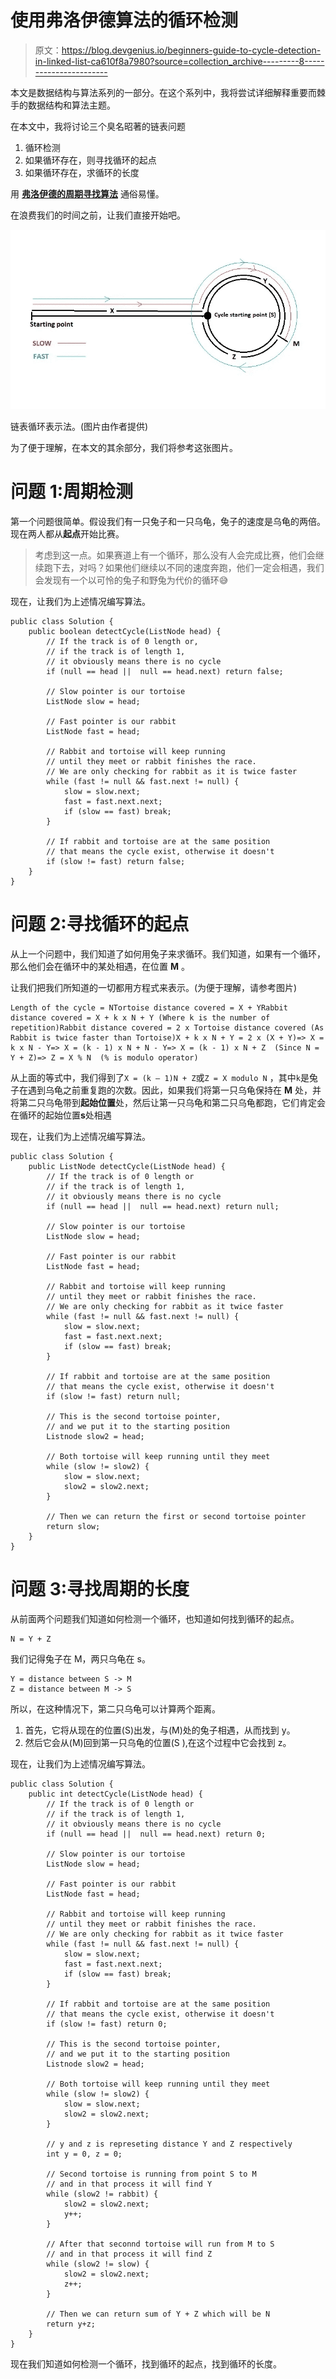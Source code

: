 # 使用弗洛伊德算法的循环检测

> 原文：<https://blog.devgenius.io/beginners-guide-to-cycle-detection-in-linked-list-ca610f8a7980?source=collection_archive---------8----------------------->

本文是数据结构与算法系列的一部分。在这个系列中，我将尝试详细解释重要而棘手的数据结构和算法主题。

在本文中，我将讨论三个臭名昭著的链表问题

1.  循环检测
2.  如果循环存在，则寻找循环的起点
3.  如果循环存在，求循环的长度

用 [**弗洛伊德的周期寻找算法**](https://en.wikipedia.org/wiki/Cycle_detection) 通俗易懂。

在浪费我们的时间之前，让我们直接开始吧。

![](img/f624e005b65e878a3faaeb5704c49eac.png)

链表循环表示法。(图片由作者提供)

为了便于理解，在本文的其余部分，我们将参考这张图片。

# 问题 1:周期检测

第一个问题很简单。假设我们有一只兔子和一只乌龟，兔子的速度是乌龟的两倍。现在两人都从**起点**开始比赛。

> 考虑到这一点。如果赛道上有一个循环，那么没有人会完成比赛，他们会继续跑下去，对吗？如果他们继续以不同的速度奔跑，他们一定会相遇，我们会发现有一个以可怜的兔子和野兔为代价的循环😅

现在，让我们为上述情况编写算法。

```
public class Solution {
    public boolean detectCycle(ListNode head) {
        // If the track is of 0 length or,
        // if the track is of length 1,
        // it obviously means there is no cycle
        if (null == head ||  null == head.next) return false;

        // Slow pointer is our tortoise
        ListNode slow = head;

        // Fast pointer is our rabbit
        ListNode fast = head;

        // Rabbit and tortoise will keep running
        // until they meet or rabbit finishes the race.
        // We are only checking for rabbit as it is twice faster
        while (fast != null && fast.next != null) {
            slow = slow.next;
            fast = fast.next.next;
            if (slow == fast) break;
        }

        // If rabbit and tortoise are at the same position
        // that means the cycle exist, otherwise it doesn't
        if (slow != fast) return false;
    }
}
```

# 问题 2:寻找循环的起点

从上一个问题中，我们知道了如何用兔子来求循环。我们知道，如果有一个循环，那么他们会在循环中的某处相遇，在位置 **M** 。

让我们把我们所知道的一切都用方程式来表示。(为便于理解，请参考图片)

```
Length of the cycle = NTortoise distance covered = X + YRabbit distance covered = X + k x N + Y (Where k is the number of repetition)Rabbit distance covered = 2 x Tortoise distance covered (As Rabbit is twice faster than Tortoise)X + k x N + Y = 2 x (X + Y)=> X = k x N - Y=> X = (k - 1) x N + N - Y=> X = (k - 1) x N + Z  (Since N = Y + Z)=> Z = X % N  (% is modulo operator)
```

从上面的等式中，我们得到了`X = (k — 1)N + Z`或`Z = X modulo N` ，其中`k`是兔子在遇到乌龟之前重复跑的次数。因此，如果我们将第一只乌龟保持在 **M** 处，并将第二只乌龟带到**起始位置**处，然后让第一只乌龟和第二只乌龟都跑，它们肯定会在循环的起始位置**s**处相遇

现在，让我们为上述情况编写算法。

```
public class Solution {
    public ListNode detectCycle(ListNode head) {
        // If the track is of 0 length or
        // if the track is of length 1,
        // it obviously means there is no cycle
        if (null == head ||  null == head.next) return null;

        // Slow pointer is our tortoise
        ListNode slow = head;

        // Fast pointer is our rabbit
        ListNode fast = head;

        // Rabbit and tortoise will keep running
        // until they meet or rabbit finishes the race.
        // We are only checking for rabbit as it twice faster
        while (fast != null && fast.next != null) {
            slow = slow.next;
            fast = fast.next.next;
            if (slow == fast) break;
        }

        // If rabbit and tortoise are at the same position
        // that means the cycle exist, otherwise it doesn't
        if (slow != fast) return null;

        // This is the second tortoise pointer,
        // and we put it to the starting position
        Listnode slow2 = head;

        // Both tortoise will keep running until they meet
        while (slow != slow2) {
            slow = slow.next;
            slow2 = slow2.next;
        }

        // Then we can return the first or second tortoise pointer
        return slow;
    }
}
```

# 问题 3:寻找周期的长度

从前面两个问题我们知道如何检测一个循环，也知道如何找到循环的起点。

```
N = Y + Z 
```

我们记得兔子在 M，两只乌龟在 s。

```
Y = distance between S -> M
Z = distance between M -> S
```

所以，在这种情况下，第二只乌龟可以计算两个距离。

1.  首先，它将从现在的位置(S)出发，与(M)处的兔子相遇，从而找到 y。
2.  然后它会从(M)回到第一只乌龟的位置(S ),在这个过程中它会找到 z。

现在，让我们为上述情况编写算法。

```
public class Solution {
    public int detectCycle(ListNode head) {
        // If the track is of 0 length or
        // if the track is of length 1,
        // it obviously means there is no cycle
        if (null == head ||  null == head.next) return 0;

        // Slow pointer is our tortoise
        ListNode slow = head;

        // Fast pointer is our rabbit
        ListNode fast = head;

        // Rabbit and tortoise will keep running
        // until they meet or rabbit finishes the race.
        // We are only checking for rabbit as it twice faster
        while (fast != null && fast.next != null) {
            slow = slow.next;
            fast = fast.next.next;
            if (slow == fast) break;
        }

        // If rabbit and tortoise are at the same position
        // that means the cycle exist, otherwise it doesn't
        if (slow != fast) return 0;

        // This is the second tortoise pointer,
        // and we put it to the starting position
        Listnode slow2 = head;

        // Both tortoise will keep running until they meet
        while (slow != slow2) {
            slow = slow.next;
            slow2 = slow2.next;
        }

        // y and z is represeting distance Y and Z respectively
        int y = 0, z = 0;

        // Second tortoise is running from point S to M
        // and in that process it will find Y
        while (slow2 != rabbit) {
            slow2 = slow2.next;
            y++;
        }

        // After that seconnd tortoise will run from M to S
        // and in that process it will find Z
        while (slow2 != slow) {
            slow2 = slow2.next;
            z++;
        }

        // Then we can return sum of Y + Z which will be N
        return y+z;
    }
}
```

现在我们知道如何检测一个循环，找到循环的起点，找到循环的长度。